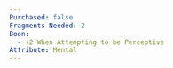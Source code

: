 ```yaml
---
Purchased: false
Fragments Needed: 2
Boon:
  - +2 When Attempting to be Perceptive
Attribute: Mental
---
```

